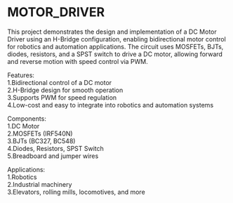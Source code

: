 # MOTOR_DRIVER

This project demonstrates the design and implementation of a DC Motor Driver using an H-Bridge configuration, enabling bidirectional motor control for robotics and automation applications. The circuit uses MOSFETs, BJTs, diodes, resistors, and a SPST switch to drive a DC motor, allowing forward and reverse motion with speed control via PWM.

Features:  
1.Bidirectional control of a DC motor  
2.H-Bridge design for smooth operation  
3.Supports PWM for speed regulation  
4.Low-cost and easy to integrate into robotics and automation systems  

Components:  
1.DC Motor  
2.MOSFETs (IRF540N)  
3.BJTs (BC327, BC548)  
4.Diodes, Resistors, SPST Switch  
5.Breadboard and jumper wires  

Applications:  
1.Robotics  
2.Industrial machinery  
3.Elevators, rolling mills, locomotives, and more  
